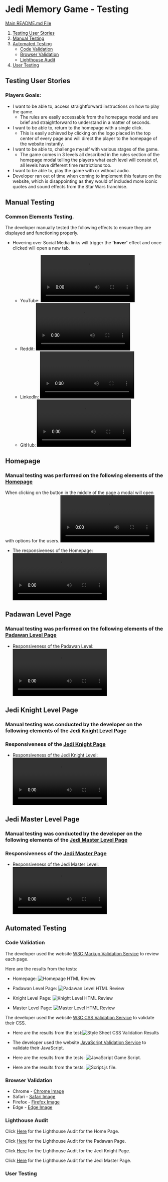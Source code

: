 # Jedi Memory Game - Testing
[Main README.md File](README.md)

1. [Testing User Stories](#Testing-User-Stories)
2. [Manual Testing](#Manual-Testing)
3. [Automated Testing](#Automated-Testing)
   * [Code Validation](#Code-Validation)
   * [Browser Validation](#Broswer-Validation)
   * [Lighthouse Audit](#Lighthouse-Audit)
4. [User Testing](#User-Testing)

## Testing User Stories

### **Players Goals**:
  * I want to be able to, access straightforward instructions on how to play the game.
    * The rules are easily accessable from the homepage modal and are brief and straightforward to understand in a matter of seconds.
  * I want to be able to, return to the homepage with a single click.
    * This is easily achieved by clicking on the logo placed in the top center of every page and will direct the player to the homepage of the website instantly.
  * I want to be able to, challenge myself with various stages of the game.
    * The game comes in 3 levels all described in the rules section of the homepage modal telling the players what each level will consist of, all levels have different time restrictions too.
  * I want to be able to, play the game with or without audio.
   * Developer ran out of time when coming to implement this feature on the website, which is disappointing as they would of included more iconic quotes and sound effects from the Star Wars franchise.

## Manual Testing

### Common Elements Testing.
The developer manually tested the following effects to ensure they are displayed and functioning properly.

* Hovering over Social Media links will trigger the **'hover'** effect and once clicked will open a new tab.

  * YouTube:
  ![YouTube](assets/testing-files/manual-testing/youtube-hover.mp4)
  * Reddit:
  ![Reddit](assets/testing-files/manual-testing/reddit-hover.mp4)
  * LinkedIn:
  ![LinkedIn](assets/testing-files/manual-testing/linkedin-hover.mp4)
  * GitHub:
  ![GitHub](assets/testing-files/manual-testing/github-hover.mp4)

## Homepage

### Manual testing was performed on the following elements of the [Homepage](index.html)

When clicking on the button in the middle of the page a modal will open with options for the users.
![Homepages Modal](assets/testing-files/manual-testing/homerpage/home-modal.mp4)

* The responsiveness of the Homepage:
![Homepage Responsiveness](assets/testing-files/manual-testing/homepage-responsive.mp4)

## Padawan Level Page

### Manual testing was performed on the following elements of the [Padawan Level Page](game-padawan.html)

* Responsiveness of the Padawan Level:
![Padawan HTML Responsiveness](assets/testing-files/manual-testing/padawan-responsive.mp4)

## Jedi Knight Level Page

### Manual testing was conducted by the developer on the following elements of the [Jedi Knight Level Page](game-knight.html)

### Responsiveness of the [Jedi Knight Page](game-knight.html)

* Responsiveness of the Jedi Knight Level:
![Jedi Knight HTML Responsiveness](assets/testing-files/manual-testing/knight-responsive.mp4)

## Jedi Master Level Page

### Manual testing was conducted by the developer on the following elements of the [Jedi Master Level Page](game-master.html)

### Responsiveness of the [Jedi Master Page](game-master.html)

* Responsiveness of the Jedi Master Level:
![Jedi Master HTML Responsiveness](assets/testing-files/manual-testing/master-responsiveness.mp4)

## Automated Testing

### Code Validation

The developer used the website [W3C Markup Validation Service](https://validator.w3.org/nu/) to review each page.


Here are the results from the tests:

* Homepage: ![Homepage HTML Review](assets/testing-files/automated-testing/Index-Validator-Auto.png)

* Padawan Level Page: ![Padawan Level HTML Review](assets/testing-files/automated-testing/Padawan-Validator-Auto.png)

* Knight Level Page: ![Knight Level HTML Review](assets/testing-files/automated-testing/Knight-Validator-Auto.png)

* Master Level Page: ![Master Level HTML Review](assets/testing-files/automated-testing/Master-Validator-Auto.png)

The developer used the website [W3C CSS Validation Service](https://jigsaw.w3.org/css-validator/) to validate their CSS.

* Here are the results from the test:![Style Sheet CSS Validation Results](assets/testing-files/automated-testing/CSS-Test-MS2.png)

* The developer used the website [JavaScript Validation Service](https://jshint.com/) to validate their JavaScript.
* Here are the results from the tests: ![JavaScript Game Script](assets/testing-files/automated-testing/Game-Script-Test.png).
* Here are the results from the tests: ![Script.js file](assets/testing-files/automated-testing/Script.js-Test.png).

### Browser Validation

* Chrome - [Chrome Image](assets/testing-files/automated-testing/Chrome-ms2-compatibility.png)
* Safari - [Safari Image](assets/testing-files/automated-testing/Safari-ms2-compatibility.png)
* Firefox - [Firefox Image](assets/testing-files/automated-testing/Firefox-ms2-compatibility.png)
* Edge - [Edge Image](assets/testing-files/automated-testing/Edge-ms2-compatibility.png)

### Lighthouse Audit

Click [Here](assets/testing-files/automated-testing/HomePage-Lighthouse.pdf) for the Lighthouse Audit for the Home Page.

Click [Here](assets/testing-files/automated-testing/Padawan-Lighthouse.pdf) for the Lighthouse Audit for the Padawan Page.

Click [Here](assets/testing-files/automated-testing/Knight-Lighthouse.pdf) for the Lighthouse Audit for the Jedi Knight Page.

Click [Here](assets/testing-files/automated-testing/Master-Lighthouse.pdf) for the Lighthouse Audit for the Jedi Master Page.

### User Testing
